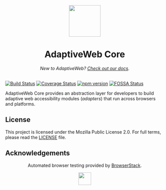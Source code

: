 <div align="center"><img width="100" src="https://avatars2.githubusercontent.com/u/34218781?s=200&v=4" /></div>
<h1 align="center">AdaptiveWeb Core</h1>
<div align="center"><i>New to AdaptiveWeb? <a href="https://docs.adaptiveweb.io/">Check out our docs</a>.</i></div>
<br>

[![Build Status](https://travis-ci.org/TheAdaptiveWeb/AdaptiveWeb-Core.svg?branch=master)](https://travis-ci.org/TheAdaptiveWeb/AdaptiveWeb-Core) [![Coverage Status](https://coveralls.io/repos/github/TheAdaptiveWeb/AdaptiveWeb-Core/badge.svg?branch=master)](https://coveralls.io/github/TheAdaptiveWeb/AdaptiveWeb-Core?branch=master) [![npm version](https://badge.fury.io/js/adaptiveweb.svg)](https://badge.fury.io/js/adaptiveweb) [![FOSSA Status](https://app.fossa.io/api/projects/git%2Bgithub.com%2FTheAdaptiveWeb%2FAdaptiveWeb-Core.svg?type=shield)](https://app.fossa.io/projects/git%2Bgithub.com%2FTheAdaptiveWeb%2FAdaptiveWeb-Core?ref=badge_shield)

AdaptiveWeb Core provides an abstraction layer for developers to build adaptive web accessibility modules (_adapters_) that run across browsers and platforms.

## License
This project is licensed under the Mozilla Public License 2.0. For full terms, please read the [LICENSE](/TheAdaptiveWeb/AdaptiveWeb-Core/blob/master/LICENSE) file.

## Acknowledgements
<p align="center">Automated browser testing provided by <a href="https://browserstack.com">BrowserStack</a>.</p>

<div align="center"><a href="https://browserstack.com"><image height="40" src="https://github.com/TheAdaptiveWeb/AdaptiveWeb-Core/raw/master/.github_images/Browserstack-logo%402x.png" /></a></div>
